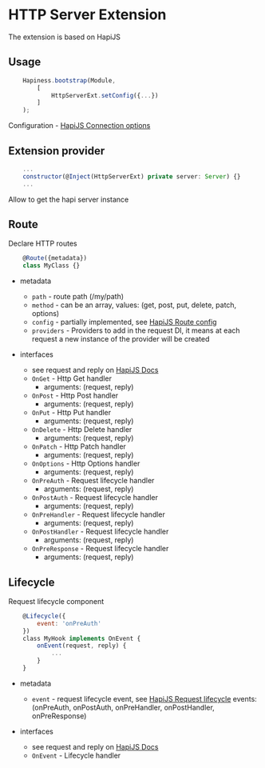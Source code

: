 # HTTP Server Extension

The extension is based on HapiJS

## Usage

```javascript
    Hapiness.bootstrap(Module,
        [
            HttpServerExt.setConfig({...})
        ]
    );
```

Configuration - [HapiJS Connection options](https://hapijs.com/api#serverconnectionoptions)

## Extension provider

```javascript
    ...
    constructor(@Inject(HttpServerExt) private server: Server) {}
    ...
```
Allow to get the hapi server instance

## Route
Declare HTTP routes

```javascript
    @Route({metadata})
    class MyClass {}
```

- metadata

    - `path` - route path (/my/path)
    - `method` - can be an array, values: (get, post, put, delete, patch, options)
    - `config` - partially implemented, see [HapiJS Route config](https://hapijs.com/api#route-configuration)
    - `providers` - Providers to add in the request DI, it means at each request a new instance of the provider will be created

- interfaces
    - see request and reply on [HapiJS Docs](https://hapijs.com/api#requests)
    - `OnGet` - Http Get handler
        - arguments: (request, reply)
    - `OnPost` - Http Post handler
        - arguments: (request, reply)
    - `OnPut` - Http Put handler
        - arguments: (request, reply)
    - `OnDelete` - Http Delete handler
        - arguments: (request, reply)
    - `OnPatch` - Http Patch handler
        - arguments: (request, reply)
    - `OnOptions` - Http Options handler
        - arguments: (request, reply)
    - `OnPreAuth` - Request lifecycle handler
        - arguments: (request, reply)
    - `OnPostAuth` - Request lifecycle handler
        - arguments: (request, reply)
    - `OnPreHandler` - Request lifecycle handler
        - arguments: (request, reply)
    - `OnPostHandler` - Request lifecycle handler
        - arguments: (request, reply)
    - `OnPreResponse` - Request lifecycle handler
        - arguments: (request, reply)

## Lifecycle

Request lifecycle component

```javascript
    @Lifecycle({
        event: 'onPreAuth'
    })
    class MyHook implements OnEvent {
        onEvent(request, reply) {
            ...
        }
    }
```

- metadata

    - `event` - request lifecycle event, see [HapiJS Request lifecycle](https://hapijs.com/api#request-lifecycle)
    events: (onPreAuth, onPostAuth, onPreHandler, onPostHandler, onPreResponse)
    
- interfaces

    - see request and reply on [HapiJS Docs](https://hapijs.com/api#requests)
    - `OnEvent` - Lifecycle handler